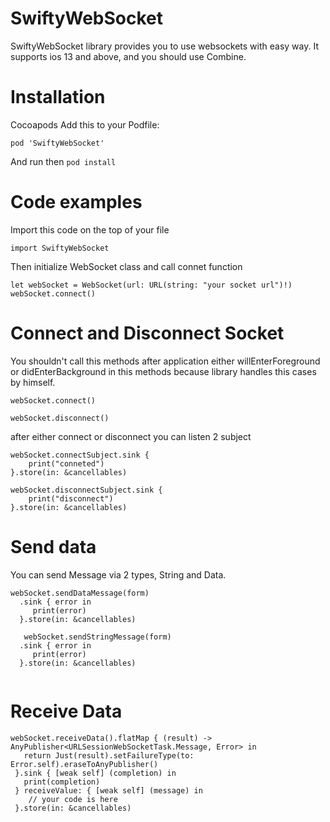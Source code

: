 # SwiftyWebSocket


SwiftyWebSocket library provides you to use websockets with easy way. It supports ios 13 and above, and you should use Combine.

# Installation
Cocoapods
Add this to your Podfile:

```
pod 'SwiftyWebSocket'
```
And run then ```pod install```

# Code examples
Import this code on the top of your file
```
import SwiftyWebSocket
```
Then initialize WebSocket class and call connet function

```
let webSocket = WebSocket(url: URL(string: "your socket url")!)
webSocket.connect()
```
# Connect and Disconnect Socket
You shouldn't call this methods after application either willEnterForeground or didEnterBackground in this methods because library handles this cases by himself.

```
webSocket.connect()

```

```
webSocket.disconnect()

```
after either connect or disconnect you can listen 2 subject 

```
webSocket.connectSubject.sink {
    print("conneted")
}.store(in: &cancellables)

```

```
webSocket.disconnectSubject.sink {
    print("disconnect")
}.store(in: &cancellables)

```


# Send data
You can send Message via 2 types, String and Data.
```
webSocket.sendDataMessage(form)
  .sink { error in
     print(error)
  }.store(in: &cancellables)
  
   webSocket.sendStringMessage(form)
  .sink { error in
     print(error)
  }.store(in: &cancellables)
  
  ```
  
# Receive Data
```
webSocket.receiveData().flatMap { (result) -> AnyPublisher<URLSessionWebSocketTask.Message, Error> in
   return Just(result).setFailureType(to: Error.self).eraseToAnyPublisher()
 }.sink { [weak self] (completion) in
   print(completion)
 } receiveValue: { [weak self] (message) in
    // your code is here
 }.store(in: &cancellables)
 ```


  
